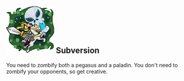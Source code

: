 ## ![Subversion_Icon](https://raw.githubusercontent.com/1IlIl/wikidata/main/achievement_icons/Subversion.png) Subversion


You need to zombify both a pegasus and a paladin. You don't need to zombify your opponents, so get creative.
